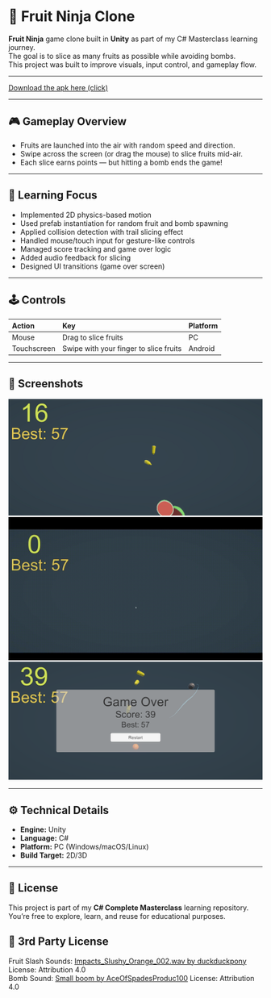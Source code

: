 # 🍉 Fruit Ninja Clone

**Fruit Ninja** game clone built in **Unity** as part of my C# Masterclass learning journey.  
The goal is to slice as many fruits as possible while avoiding bombs.  
This project was built to improve visuals, input control, and gameplay flow.
  
---
  
[Download the apk here (click)](/PublicBuild/)  
  
---
  
## 🎮 Gameplay Overview

- Fruits are launched into the air with random speed and direction.  
- Swipe across the screen (or drag the mouse) to slice fruits mid-air.  
- Each slice earns points — but hitting a bomb ends the game!  

---

## 🧠 Learning Focus

- Implemented 2D physics-based motion
- Used prefab instantiation for random fruit and bomb spawning  
- Applied collision detection with trail slicing effect  
- Handled mouse/touch input for gesture-like controls  
- Managed score tracking and game over logic
- Added audio feedback for slicing
- Designed UI transitions (game over screen)  


---

## 🕹 Controls

| Action | Key | Platform |
|:--|:--|:--|
| Mouse | Drag to slice fruits | PC |
| Touchscreen | Swipe with your finger to slice fruits | Android |

---

## 📸 Screenshots

![Game](game_image.png)
![Playing](game_video.gif)
![Menu](menu_image.png)

---

## ⚙️ Technical Details

- **Engine:** Unity
- **Language:** C#
- **Platform:** PC (Windows/macOS/Linux)
- **Build Target:** 2D/3D

---

## 🧾 License

This project is part of my **C# Complete Masterclass** learning repository.  
You’re free to explore, learn, and reuse for educational purposes.

## 🧾 3rd Party License

Fruit Slash Sounds: [Impacts_Slushy_Orange_002.wav by duckduckpony](https://freesound.org/s/204041/) License: Attribution 4.0   
Bomb Sound: [Small boom by AceOfSpadesProduc100](https://freesound.org/s/341626/) License: Attribution 4.0